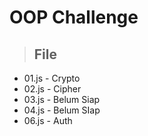 # OOP Challenge
>## File
- 01.js - Crypto
- 02.js - Cipher
- 03.js - Belum Siap
- 04.js - Belum SIap
- 06.js - Auth
